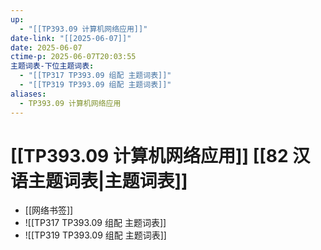 ```yaml
---
up:
  - "[[TP393.09 计算机网络应用]]"
date-link: "[[2025-06-07]]"
date: 2025-06-07
ctime-p: 2025-06-07T20:03:55
主题词表-下位主题词表:
  - "[[TP317 TP393.09 组配 主题词表]]"
  - "[[TP319 TP393.09 组配 主题词表]]"
aliases:
  - TP393.09 计算机网络应用
---
```


# [[TP393.09 计算机网络应用]] [[82 汉语主题词表|主题词表]]

- [[网络书签]]
- ![[TP317 TP393.09 组配 主题词表]]
- ![[TP319 TP393.09 组配 主题词表]]
